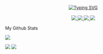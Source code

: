 <p align="center">
    <a href="https://github.com/SilentStorm2k">
        <img src="https://readme-typing-svg.demolab.com?font=Fira+Code&size=16&duration=2000&pause=250&color=F7D6A5&background=887AFF00&center=true&vCenter=true&multiline=true&random=false&width=435&height=75&lines=Shivvanandh+Mohan;Software+Engineer+%7C+Web+Developer;AI+%7C+Backend+%7C+Java" alt="Typing SVG" />
    </a>
    <br>
    <br>
    <a href="">
        <img src="https://img.shields.io/badge/Website--red?style=flat-square">
    </a>  
    <a href="">
        <img src="https://img.shields.io/badge/PDF-CV-red?style=flat-square&logo=adobe">
    </a>  
    <a href="https://www.linkedin.com/in/shivvanandh-m-514296172/">
        <img src="https://img.shields.io/badge/-Linkedin-blue?style=flat-square&logo=linkedin">
    </a>
    <a href="mailto:shivvanandh@gmail.com">
        <img src="https://img.shields.io/badge/-Email-red?style=flat-square&logo=gmail&logoColor=white">
    </a>
</p>

My Github Stats

![](https://github-profile-summary-cards.vercel.app/api/cards/profile-details?username=SilentStorm2k&theme=monokai) 

![](https://github-profile-summary-cards.vercel.app/api/cards/repos-per-language?username=SilentStorm2k&theme=monokai) 
![](https://github-profile-summary-cards.vercel.app/api/cards/most-commit-language?username=SilentStorm2k&theme=monokai)

<!--
**SilentStorm2k/SilentStorm2k** is a ✨ _special_ ✨ repository because its `README.md` (this file) appears on your GitHub profile.

Here are some ideas to get you started:

- 🔭 I’m currently working on ...
- 🌱 I’m currently learning ...
- 👯 I’m looking to collaborate on ...
- 🤔 I’m looking for help with ...
- 💬 Ask me about ...
- 📫 How to reach me: ...
- 😄 Pronouns: ...
- ⚡ Fun fact: ...
-->

